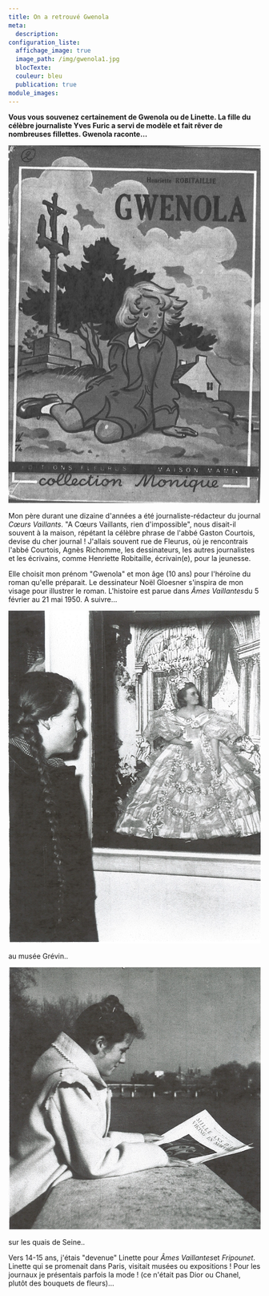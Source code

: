 ```yaml
---
title: On a retrouvé Gwenola
meta:
  description:
configuration_liste:
  affichage_image: true
  image_path: /img/gwenola1.jpg
  blocTexte:
  couleur: bleu
  publication: true
module_images:
---
```



**Vous vous souvenez certainement de Gwenola ou de Linette. La fille du célèbre journaliste Yves Furic a servi de modèle et fait rêver de nombreuses fillettes. Gwenola raconte…**

![](/uploads/versions/gwenola1---x----1517-2149x---.jpg)

Mon père durant une dizaine d'années a été journaliste-rédacteur du journal *Cœurs Vaillants*. "A Cœurs Vaillants, rien d'impossible", nous disait-il souvent à la maison, répétant la célèbre phrase de l'abbé Gaston Courtois, devise du cher journal ! J'allais souvent rue de Fleurus, où je rencontrais l'abbé Courtois, Agnès Richomme, les dessinateurs, les autres journalistes et les écrivains, comme Henriette Robitaille, écrivain(e), pour la jeunesse.

Elle choisit mon prénom "Gwenola" et mon âge (10 ans) pour l'héroïne du roman qu'elle préparait. Le dessinateur Noël Gloesner s'inspira de mon visage pour illustrer le roman. L'histoire est parue dans *Âmes Vaillantes*du 5 février au 21 mai 1950. A suivre…

![](/uploads/versions/gwenola21---x----1417-1865x---.jpg)

au musée Grévin..

![](/uploads/versions/gwenola52---x----1401-1453x---.jpg)

sur les quais de Seine..

Vers 14-15 ans, j'étais "devenue" Linette pour *Âmes Vaillantes*et *Fripounet*. Linette qui se promenait dans Paris, visitait musées ou expositions ! Pour les journaux je présentais parfois la mode ! (ce n'était pas Dior ou Chanel, plutôt des bouquets de fleurs)…